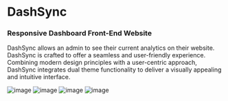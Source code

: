 # DashSync

### Responsive Dashboard Front-End Website

DashSync allows an admin to see their current analytics on their website. DashSync is crafted to offer a seamless and user-friendly experience. 
Combining modern design principles with a user-centric approach, DashSync integrates dual theme functionality to deliver a visually appealing and intuitive interface.

![image](https://github.com/yuji-sakaguchi/Responsive-Dashboard/assets/92128100/06041ee3-ce6a-4539-b87b-11af7009ed52)
![image](https://github.com/yuji-sakaguchi/Responsive-Dashboard/assets/92128100/c2ff568d-493d-4d33-a2ae-2d09096f978c)
![image](https://github.com/yuji-sakaguchi/Responsive-Dashboard/assets/92128100/4da435fe-b700-42af-a0c7-20738ff70d75)
![image](https://github.com/yuji-sakaguchi/Responsive-Dashboard/assets/92128100/6622e64d-0c2c-4291-920e-dc71395985f5)
